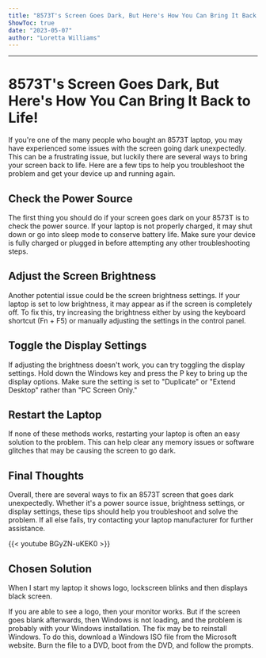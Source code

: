 ```yaml
---
title: "8573T's Screen Goes Dark, But Here's How You Can Bring It Back to Life!"
ShowToc: true 
date: "2023-05-07"
author: "Loretta Williams"
---
```

*****
# 8573T's Screen Goes Dark, But Here's How You Can Bring It Back to Life!

If you're one of the many people who bought an 8573T laptop, you may have experienced some issues with the screen going dark unexpectedly. This can be a frustrating issue, but luckily there are several ways to bring your screen back to life. Here are a few tips to help you troubleshoot the problem and get your device up and running again.

## Check the Power Source

The first thing you should do if your screen goes dark on your 8573T is to check the power source. If your laptop is not properly charged, it may shut down or go into sleep mode to conserve battery life. Make sure your device is fully charged or plugged in before attempting any other troubleshooting steps.

## Adjust the Screen Brightness

Another potential issue could be the screen brightness settings. If your laptop is set to low brightness, it may appear as if the screen is completely off. To fix this, try increasing the brightness either by using the keyboard shortcut (Fn + F5) or manually adjusting the settings in the control panel.

## Toggle the Display Settings

If adjusting the brightness doesn't work, you can try toggling the display settings. Hold down the Windows key and press the P key to bring up the display options. Make sure the setting is set to "Duplicate" or "Extend Desktop" rather than "PC Screen Only."

## Restart the Laptop

If none of these methods works, restarting your laptop is often an easy solution to the problem. This can help clear any memory issues or software glitches that may be causing the screen to go dark.

## Final Thoughts

Overall, there are several ways to fix an 8573T screen that goes dark unexpectedly. Whether it's a power source issue, brightness settings, or display settings, these tips should help you troubleshoot and solve the problem. If all else fails, try contacting your laptop manufacturer for further assistance.

{{< youtube BGyZN-uKEK0 >}} 



## Chosen Solution
 When I start my laptop it shows logo, lockscreen blinks and then displays black screen.

 If you are able to see a logo, then your monitor works. But if the screen goes blank afterwards, then Windows is not loading, and the problem is probably with your Windows installation.
The fix may be to reinstall Windows. To do this, download a Windows ISO file from the Microsoft website. Burn the file to a DVD, boot from the DVD, and follow the prompts.




